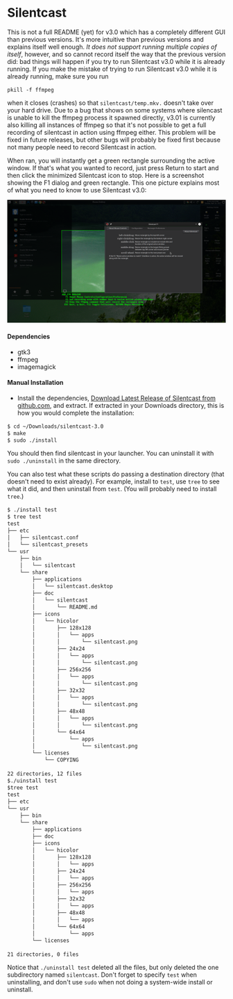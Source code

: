 Silentcast
==========

This is not a full README (yet) for v3.0 which has a completely different GUI than previous versions. 
It's more intuitive than previous versions and explains itself well enough.
*It does not support running multiple copies of itself*, however, and so cannot record itself the way that 
the previous version did: bad things will happen if you try to run Silentcast v3.0 while it is already running.
If you make the mistake of trying to run Silentcast v3.0 while it is already running, make sure you run

    pkill -f ffmpeg

when it closes (crashes) so that `silentcast/temp.mkv.` doesn't take over your hard drive. Due to a bug that
shows on some systems where silencast is unable to kill the ffmpeg process it spawned directly, v3.01 is currently
also killing all instances of ffmpeg so that it's not possible to get a full recording of silentcast in action 
using ffmpeg either.
This problem will be fixed in future releases, but other bugs will probably be fixed first because not many 
people need to record Silentcast in action.

When ran, you will instantly get a green rectangle surrounding the active window. If that's what you wanted to
record, just press Return to start and then click the minimized Silentcast icon to stop. Here is a screenshot
showing the F1 dialog and green rectangle. This one picture explains most of what you need to know to use Silentcast v3.0:

![Silencast_v3.0_Screenshot.png](Silencast_v3.0_Screenshot.png)

#### Dependencies
- gtk3
- ffmpeg
- imagemagick

#### Manual Installation
- Install the dependencies, [Download Latest Release of Silentcast from github.com](https://github.com/colinkeenan/silentcast/releases/latest), and extract. If extracted in your Downloads directory, this is how you would complete the installation:

```
$ cd ~/Downloads/silentcast-3.0
$ make
$ sudo ./install
```

You should then find silentcast in your launcher. You can uninstall it with `sudo ./uninstall` in the same directory.

You can also test what these scripts do passing a destination directory (that doesn't need to exist already).
For example, install to `test`, use `tree` to see what it did, and then uninstall from `test`. (You will probably need to install `tree`.)

```
$ ./install test
$ tree test
test
├── etc
│   ├── silentcast.conf
│   └── silentcast_presets
└── usr
    ├── bin
    │   └── silentcast
    └── share
        ├── applications
        │   └── silentcast.desktop
        ├── doc
        │   └── silentcast
        │       └── README.md
        ├── icons
        │   └── hicolor
        │       ├── 128x128
        │       │   └── apps
        │       │       └── silentcast.png
        │       ├── 24x24
        │       │   └── apps
        │       │       └── silentcast.png
        │       ├── 256x256
        │       │   └── apps
        │       │       └── silentcast.png
        │       ├── 32x32
        │       │   └── apps
        │       │       └── silentcast.png
        │       ├── 48x48
        │       │   └── apps
        │       │       └── silentcast.png
        │       └── 64x64
        │           └── apps
        │               └── silentcast.png
        └── licenses
            └── COPYING

22 directories, 12 files
$./uinstall test
$tree test
test
├── etc
└── usr
    ├── bin
    └── share
        ├── applications
        ├── doc
        ├── icons
        │   └── hicolor
        │       ├── 128x128
        │       │   └── apps
        │       ├── 24x24
        │       │   └── apps
        │       ├── 256x256
        │       │   └── apps
        │       ├── 32x32
        │       │   └── apps
        │       ├── 48x48
        │       │   └── apps
        │       └── 64x64
        │           └── apps
        └── licenses

21 directories, 0 files
```

Notice that `./uninstall test` deleted all the files, but only deleted the one subdirectory named `silentcast`. Don't forget to specify `test` when uninstalling, and don't use `sudo` when not doing a system-wide install or uninstall.
